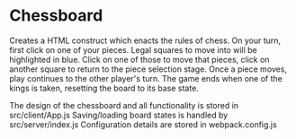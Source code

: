 # Chessboard

Creates a HTML construct which enacts the rules of chess.
On your turn, first click on one of your pieces.
Legal squares to move into will be highlighted in blue.
Click on one of those to move that pieces, click on another square to return to the piece selection stage.
Once a piece moves, play continues to the other player's turn.
The game ends when one of the kings is taken, resetting the board to its base state.

The design of the chessboard and all functionality is stored in src/client/App.js
Saving/loading board states is handled by src/server/index.js
Configuration details are stored in webpack.config.js